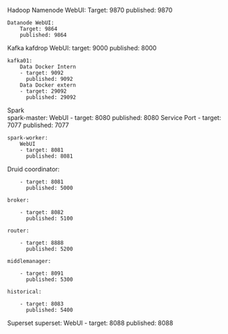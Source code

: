 Hadoop
    Namenode WebUI:
        Target: 9870
        published: 9870
        
    Datanode WebUI:
        Target: 9864
        published: 9864

Kafka
    kafdrop WebUI:
        target: 9000
        published: 8000
            
    kafka01:
        Data Docker Intern
        - target: 9092 
          published: 9092
        Data Docker extern
        - target: 29092
          published: 29092
     
Spark     
    spark-master:
        WebUI
        - target: 8080
          published: 8080
        Service Port
        - target: 7077
          published: 7077
              
    spark-worker:
        WebUI
        - target: 8081
          published: 8081
Druid
    coordinator:
        
        - target: 8081
          published: 5000
          
    broker:

        - target: 8082
          published: 5100
          
    router:

        - target: 8888
          published: 5200
          
    middlemanager:

        - target: 8091
          published: 5300
      
    historical:

        - target: 8083
          published: 5400

Superset
    superset:
        WebUI
        - target: 8088
          published: 8088